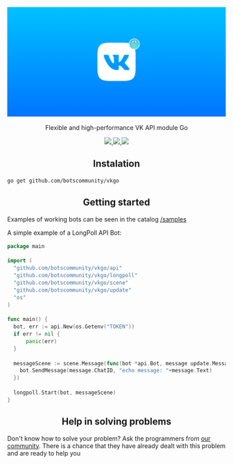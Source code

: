 <img src="preview.png" alt="Bots Community">

<p align="center">Flexible and high-performance VK API module Go</p>

<div align="center">
	<a href="https://pkg.go.dev/github.com/botscommunity/vkgo">
		<img src="https://img.shields.io/static/v1?label=go&message=reference&color=00add8&logo=go" />
	</a>
	<a href="http://www.opensource.org/licenses/MIT">
		<img src="https://img.shields.io/badge/license-MIT-fuchsia.svg" />
	</a>
    <a href="https://goreportcard.com/report/github.com/botscommunity/vkgo">
		<img src="https://goreportcard.com/badge/github.com/botscommunity/vkgo" />
	</a>
</div>


<h2 align="center">Instalation</h2>

```bash
go get github.com/botscommunity/vkgo
```

<h2 align="center">Getting started</h2>

Examples of working bots can be seen in the catalog [/samples](./samples)

A simple example of a LongPoll API Bot:

```go
package main

import (
  "github.com/botscommunity/vkgo/api"
  "github.com/botscommunity/vkgo/longpoll"
  "github.com/botscommunity/vkgo/scene"
  "github.com/botscommunity/vkgo/update"
  "os"
)

func main() {
  bot, err := api.New(os.Getenv("TOKEN"))
  if err != nil {
	  panic(err)
  }

  messageScene := scene.Message(func(bot *api.Bot, message update.Message) {
    bot.SendMessage(message.ChatID, "echo message: "+message.Text)
  })

  longpoll.Start(bot, messageScene)
}
```

<h2 align="center">Help in solving problems</h2>

Don't know how to solve your problem? Ask the programmers from [our community](./CONTACTS.md). There is a chance that they have already dealt with this problem and are ready to help you